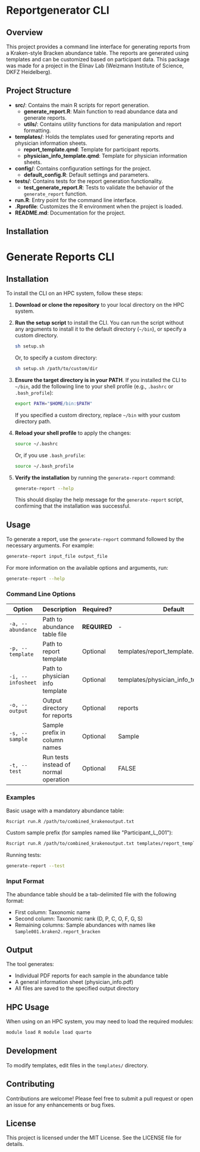 # Reportgenerator CLI

## Overview
This project provides a command line interface for generating reports from a Kraken-style Bracken abundance table. The reports are generated using templates and can be customized based on participant data. This package was made for a project in the Elinav Lab (Weizmann Institute of Science, DKFZ Heidelberg).

## Project Structure
- **src/**: Contains the main R scripts for report generation.
  - **generate_report.R**: Main function to read abundance data and generate reports.
  - **utils/**: Contains utility functions for data manipulation and report formatting.
- **templates/**: Holds the templates used for generating reports and physician information sheets.
  - **report_template.qmd**: Template for participant reports.
  - **physician_info_template.qmd**: Template for physician information sheets.
- **config/**: Contains configuration settings for the project.
  - **default_config.R**: Default settings and parameters.
- **tests/**: Contains tests for the report generation functionality.
  - **test_generate_report.R**: Tests to validate the behavior of the `generate_report` function.
- **run.R**: Entry point for the command line interface.
- **.Rprofile**: Customizes the R environment when the project is loaded.
- **README.md**: Documentation for the project.

## Installation
# Generate Reports CLI

## Installation

To install the CLI on an HPC system, follow these steps:

1. **Download or clone the repository** to your local directory on the HPC system.

2. **Run the setup script** to install the CLI. You can run the script without any arguments to install it to the default directory (`~/bin`), or specify a custom directory.

   ```sh
   sh setup.sh
   ```

   Or, to specify a custom directory:

   ```sh
   sh setup.sh /path/to/custom/dir
   ```

3. **Ensure the target directory is in your PATH**. If you installed the CLI to `~/bin`, add the following line to your shell profile (e.g., `.bashrc` or `.bash_profile`):

   ```sh
   export PATH="$HOME/bin:$PATH"
   ```

   If you specified a custom directory, replace `~/bin` with your custom directory path.

4. **Reload your shell profile** to apply the changes:

   ```sh
   source ~/.bashrc
   ```

   Or, if you use `.bash_profile`:

   ```sh
   source ~/.bash_profile
   ```

5. **Verify the installation** by running the `generate-report` command:

   ```sh
   generate-report --help
   ```

   This should display the help message for the `generate-report` script, confirming that the installation was successful.

## Usage
To generate a report, use the `generate-report` command followed by the necessary arguments. For example:

```sh
generate-report input_file output_file
```

For more information on the available options and arguments, run:

```sh
generate-report --help
```

### Command Line Options
| Option | Description | Required? | Default |
|--------|-------------|-----------|---------|
| `-a, --abundance` | Path to abundance table file | **REQUIRED** | - |
| `-p, --template` | Path to report template | Optional | templates/report_template.qmd |
| `-i, --infosheet` | Path to physician info template | Optional | templates/physician_info_template.qmd | 
| `-o, --output` | Output directory for reports | Optional | reports |
| `-s, --sample` | Sample prefix in column names | Optional | Sample |
| `-t, --test` | Run tests instead of normal operation | Optional | FALSE |

### Examples
Basic usage with a mandatory abundance table:
```bash
Rscript run.R /path/to/combined_krakenoutput.txt
```
Custom sample prefix (for samples named like "Participant_L_001"):
```bash
Rscript run.R /path/to/combined_krakenoutput.txt templates/report_template.qmd templates/physician_info_template.qmd reports "Participant_"
```
Running tests:
```bash
generate-report --test
```

### Input Format
The abundance table should be a tab-delimited file with the following format:
- First column: Taxonomic name 
- Second column: Taxonomic rank (D, P, C, O, F, G, S)
- Remaining columns: Sample abundances with names like `Sample001.kraken2.report_bracken`

## Output
The tool generates:
- Individual PDF reports for each sample in the abundance table
- A general information sheet (physician_info.pdf)
- All files are saved to the specified output directory

## HPC Usage
When using on an HPC system, you may need to load the required modules:
```bash
module load R module load quarto
```
## Development
To modify templates, edit files in the `templates/` directory.

## Contributing
Contributions are welcome! Please feel free to submit a pull request or open an issue for any enhancements or bug fixes.

## License
This project is licensed under the MIT License. See the LICENSE file for details.